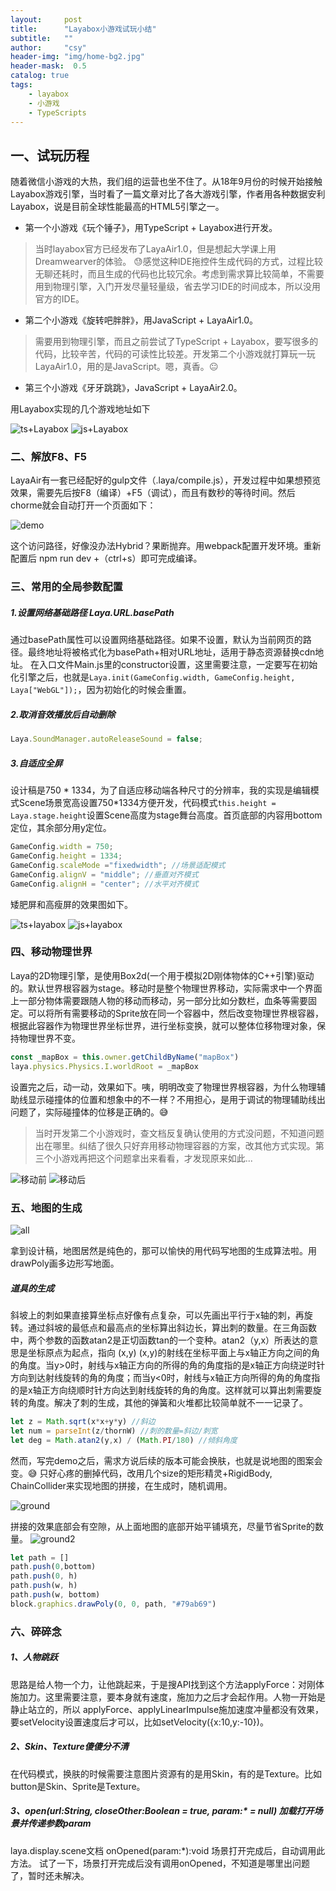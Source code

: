 ```yaml
---
layout:     post
title:      "Layabox小游戏试玩小结"
subtitle:   ""
author:     "csy"
header-img: "img/home-bg2.jpg"
header-mask:  0.5
catalog: true
tags:
    - layabox
    - 小游戏
    - TypeScripts
---
```


## 一、试玩历程

随着微信小游戏的大热，我们组的运营也坐不住了。从18年9月份的时候开始接触Layabox游戏引擎，当时看了一篇文章对比了各大游戏引擎，作者用各种数据安利Layabox，说是目前全球性能最高的HTML5引擎之一。

- 第一个小游戏《玩个锤子》，用TypeScript + Layabox进行开发。
> 当时layabox官方已经发布了LayaAir1.0，但是想起大学课上用Dreamwearver的体验。 :sweat:感觉这种IDE拖控件生成代码的方式，过程比较无聊还耗时，而且生成的代码也比较冗余。考虑到需求算比较简单，不需要用到物理引擎，入门开发尽量轻量级，省去学习IDE的时间成本，所以没用官方的IDE。

- 第二个小游戏《旋转吧胖胖》，用JavaScript + LayaAir1.0。
> 需要用到物理引擎，而且之前尝试了TypeScript + Layabox，要写很多的代码，比较辛苦，代码的可读性比较差。开发第二个小游戏就打算玩一玩LayaAir1.0，用的是JavaScript。嗯，真香。:neutral_face:

- 第三个小游戏《牙牙跳跳》，JavaScript + LayaAir2.0。

用Layabox实现的几个游戏地址如下

![ts+Layabox](/img/layabox/playHammer.png) ![js+Layabox](/img/layabox/climb.png)

### 二、解放F8、F5
LayaAir有一套已经配好的gulp文件（.laya/compile.js），开发过程中如果想预览效果，需要先后按F8（编译）+F5（调试），而且有数秒的等待时间。然后chorme就会自动打开一个页面如下：

![demo](/img/layabox/demo.png)

这个访问路径，好像没办法Hybrid？果断抛弃。用webpack配置开发环境。重新配置后 npm run dev +（ctrl+s）即可完成编译。

### 三、常用的全局参数配置

##### 1.设置网络基础路径 Laya.URL.basePath

通过basePath属性可以设置网络基础路径。如果不设置，默认为当前网页的路径。最终地址将被格式化为basePath+相对URL地址，适用于静态资源替换cdn地址。
在入口文件Main.js里的constructor设置，这里需要注意，一定要写在初始化引擎之后，也就是```Laya.init(GameConfig.width, GameConfig.height, Laya["WebGL"]);```，因为初始化的时候会重置。

##### 2.取消音效播放后自动删除
```js
Laya.SoundManager.autoReleaseSound = false;
```

##### 3.自适应全屏
设计稿是750 * 1334，为了自适应移动端各种尺寸的分辨率，我的实现是编辑模式Scene场景宽高设置750*1334方便开发，代码模式```this.height = Laya.stage.height```设置Scene高度为stage舞台高度。首页底部的内容用bottom定位，其余部分用y定位。
```js
GameConfig.width = 750;
GameConfig.height = 1334;
GameConfig.scaleMode ="fixedwidth"; //场景适配模式
GameConfig.alignV = "middle"; //垂直对齐模式
GameConfig.alignH = "center"; //水平对齐模式
```
矮肥屏和高瘦屏的效果图如下。

![ts+layabox](/img/layabox/toothJumpS.png) ![js+layabox](/img/layabox/toothJumpL.png)

### 四、移动物理世界

Laya的2D物理引擎，是使用Box2d(一个用于模拟2D刚体物体的C++引擎)驱动的。默认世界根容器为stage。移动时是整个物理世界移动，实际需求中一个界面上一部分物体需要跟随人物的移动而移动，另一部分比如分数栏，血条等需要固定。可以将所有需要移动的Sprite放在同一个容器中，然后改变物理世界根容器，根据此容器作为物理世界坐标世界，进行坐标变换，就可以整体位移物理对象，保持物理世界不变。
```js
const _mapBox = this.owner.getChildByName("mapBox")
laya.physics.Physics.I.worldRoot = _mapBox
```
设置完之后，动一动，效果如下。咦，明明改变了物理世界根容器，为什么物理辅助线显示碰撞体的位置和想象中的不一样？不用担心，是用于调试的物理辅助线出问题了，实际碰撞体的位移是正确的。:sweat_smile:
> 当时开发第二个小游戏时，查文档反复确认使用的方式没问题，不知道问题出在哪里。纠结了很久只好弃用移动物理容器的方案，改其他方式实现。第三个小游戏再把这个问题拿出来看看，才发现原来如此...

![移动前](/img/layabox/physics1.png) ![移动后](/img/layabox/physics2.png)

### 五、地图的生成

![all](/img/layabox/all.png)

拿到设计稿，地图居然是纯色的，那可以愉快的用代码写地图的生成算法啦。用drawPoly画多边形写地面。

##### 道具的生成
斜坡上的刺如果直接算坐标点好像有点复杂，可以先画出平行于x轴的刺，再旋转。通过斜坡的最低点和最高点的坐标算出斜边长，算出刺的数量。在三角函数中，两个参数的函数atan2是正切函数tan的一个变种。atan2（y,x）所表达的意思是坐标原点为起点，指向 (x,y) (x,y)的射线在坐标平面上与x轴正方向之间的角的角度。当y>0时，射线与x轴正方向的所得的角的角度指的是x轴正方向绕逆时针方向到达射线旋转的角的角度；而当y<0时，射线与x轴正方向所得的角的角度指的是x轴正方向绕顺时针方向达到射线旋转的角的角度。这样就可以算出刺需要旋转的角度。解决了刺的生成，其他的弹簧和火堆都比较简单就不一一记录了。

```js
let z = Math.sqrt(x*x+y*y) //斜边
let num = parseInt(z/thornW) //刺的数量=斜边/刺宽
let deg = Math.atan2(y,x) / (Math.PI/180) //倾斜角度
```
然而，写完demo之后，需求方说后续的版本可能会换肤，也就是说地图的图案会变。:sweat_smile: 只好心疼的删掉代码，改用几个size的矩形精灵+RigidBody, ChainCollider来实现地图的拼接，在生成时，随机调用。

![ground](/img/layabox/ground.png)

拼接的效果底部会有空隙，从上面地图的底部开始平铺填充，尽量节省Sprite的数量。
![ground2](/img/layabox/ground2.png)
```js
let path = []
path.push(0,bottom)
path.push(0, h)
path.push(w, h)
path.push(w, bottom)
block.graphics.drawPoly(0, 0, path, "#79ab69")
```

### 六、碎碎念

##### 1、人物跳跃
思路是给人物一个力，让他跳起来，于是搜API找到这个方法applyForce：对刚体施加力。这里需要注意，要本身就有速度，施加力之后才会起作用。人物一开始是静止站立的，所以
applyForce、applyLinearImpulse施加速度冲量都没有效果，要setVelocity设置速度后才可以，比如setVelocity({x:10,y:-10})。

##### 2、Skin、Texture傻傻分不清
在代码模式，换肤的时候需要注意图片资源有的是用Skin，有的是Texture。比如button是Skin、Sprite是Texture。

##### 3、open(url:String, closeOther:Boolean = true, param:* = null) 加载打开场景并传递参数param
laya.display.scene文档 onOpened(param:*):void 场景打开完成后，自动调用此方法。
试了一下，场景打开完成后没有调用onOpened，不知道是哪里出问题了，暂时还未解决。

